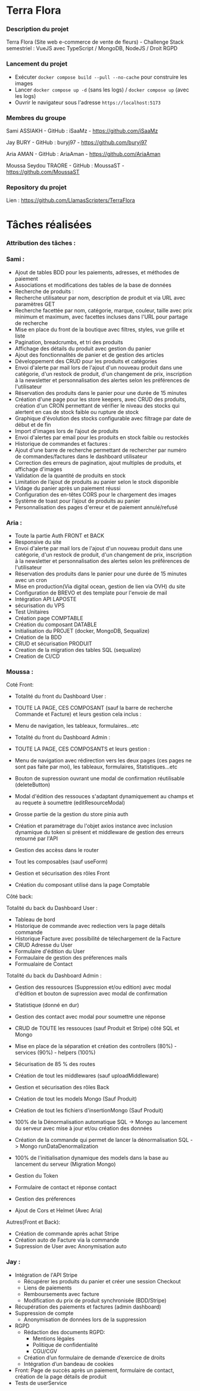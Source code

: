 # Terra Flora

### Description du projet

Terra Flora (Site web e-commerce de vente de fleurs) - Challenge Stack semestriel : VueJS avec TypeScript / MongoDB, NodeJS / Droit RGPD

### Lancement du projet

- Exécuter `docker compose build --pull --no-cache` pour construire les images
- Lancer `docker compose up -d` (sans les logs) / `docker compose up` (avec les logs)
- Ouvrir le navigateur sous l'adresse `https://localhost:5173`

### Membres du groupe

Sami ASSIAKH - GitHub : iSaaMz - https://github.com/iSaaMz

Jay BURY - GitHub : buryj97 - https://github.com/buryj97

Aria AMAN - GitHub : AriaAman - https://github.com/AriaAman

Moussa Seydou TRAORE - GitHub : MoussaST - https://github.com/MoussaST

### Repository du projet

Lien : https://github.com/LlamasScripters/TerraFlora

# Tâches réalisées

### Attribution des tâches :

### Sami :

- Ajout de tables BDD pour les paiements, adresses, et méthodes de paiement
- Associations et modifications des tables de la base de données
- Recherche de produits :
- Recherche utilisateur par nom, description de produit et via URL avec paramètres GET
- Recherche facettée par nom, catégorie, marque, couleur, taille avec prix minimum et maximum, avec facettes incluses dans l'URL pour partage de recherche
- Mise en place du front de la boutique avec filtres, styles, vue grille et liste
- Pagination, breadcrumbs, et tri des produits
- Affichage des détails du produit avec gestion du panier
- Ajout des fonctionnalités de panier et de gestion des articles
- Développement des CRUD pour les produits et catégories
- Envoi d'alerte par mail lors de l'ajout d'un nouveau produit dans une catégorie, d'un restock de produit, d'un changement de prix, inscription à la newsletter et personnalisation des alertes selon les préférences de l'utilisateur
- Réservation des produits dans le panier pour une durée de 15 minutes
- Création d'une page pour les store keepers, avec CRUD des produits, création d'un CRON permettant de vérifier le niveau des stocks qui alertent en cas de stock faible ou rupture de stock
- Graphique d'évolution des stocks configurable avec filtrage par date de début et de fin
- Import d'images lors de l’ajout de produits
- Envoi d'alertes par email pour les produits en stock faible ou restockés
- Historique de commandes et factures :
- Ajout d'une barre de recherche permettant de rechercher par numéro de commandes/factures dans le dashboard utilisateur
- Correction des erreurs de pagination, ajout multiples de produits, et affichage d'images
- Validation de la quantité de produits en stock
- Limitation de l’ajout de produits au panier selon le stock disponible
- Vidage du panier après un paiement réussi
- Configuration des en-têtes CORS pour le chargement des images
- Système de toast pour l’ajout de produits au panier
- Personnalisation des pages d'erreur et de paiement annulé/refusé



### Aria :

- Toute la partie Auth FRONT et BACK
- Responsive du site 
- Envoi d'alerte par mail lors de l'ajout d'un nouveau produit dans une catégorie, d'un restock de produit, d'un changement de prix, inscription à la newsletter et personnalisation des alertes selon les préférences de l'utilisateur
- Réservation des produits dans le panier pour une durée de 15 minutes avec un cron
- Mise en production(Via digital ocean, gestion de lien via OVH) du site
- Configuration de BREVO et des template pour l'envoie de mail
- Intégration API LAPOSTE
- sécurisation du VPS
- Test Unitaires
- Création page COMPTABLE
- Création du composant DATABLE
- Initialisation du PROJET (docker, MongoDB, Sequalize)
- Création de la BDD 
- CRUD et sécurisation PRODUIT
- Creation de la migration des tables SQL (sequalize)
- Creation de CI/CD 

### Moussa :

 Coté Front:
 - Totalité du front du Dashboard User :
 - TOUTE LA PAGE, CES COMPOSANT (sauf la barre de recherche Commande et Facture) et leurs gestion cela inclus :
  - Menu de navigation, les tableaux, formulaires...etc

- Totalité du front du Dashboard Admin :
 - TOUTE LA PAGE, CES COMPOSANTS et leurs gestion :
  - Menu de navigation avec rédirection vers les deux pages (ces pages ne sont pas faite par moi), les tableaux, formulaires, Statistiques...etc
 - Bouton de supression ouvrant une modal de confirmation réutilisable (deleteButton) 
 - Modal d'édition des ressouces s'adaptant dynamiquement au champs et au requete à soumettre (editResourceModal)
 - Grosse partie de la gestion du store pinia auth
 - Création et paramétrage du l'objet axios instance avec inclusion dynamique du token si présent et middleware de gestion des erreurs retourné par l'API
 - Gestion des accèss dans le router 
 - Tout les composables (sauf useForm)
 - Gestion et sécurisation des rôles Front
 - Création du composant utilisé dans la page Comptable

 Côté back:

 Totalité du back du Dashboard User :
 - Tableau de bord 
 - Historique de commande avec rediection vers la page détails commande 
 - Historique Facture avec possibilité de télechargement de la Facture 
 - CRUD Adresse du User
 - Formulaire d'édition du User
 - Formaulaire de gestion des préferences mails 
 - Formualaire de Contact

 Totalité du back du Dashboard Admin :
 - Gestion des ressources (Suppression et/ou edition) avec modal d'édition et bouton de supression avec modal de confirmation
 - Statistique (donné en dur)
 - Gestion des contact avec modal pour soumettre une réponse

 - CRUD de TOUTE les ressouces (sauf Produit et Stripe) côté SQL et Mongo
 - Mise en place de la séparation et création des controllers (80%) - services (90%) - helpers (100%)
 - Sécurisation de 85 % des routes
 - Création de tout les middlewares (sauf uploadMiddleware)
 - Gestion et sécurisation des rôles Back
 - Création de tout les models Mongo (Sauf Produit) 
 - Création de tout les fichiers d'insertionMongo (Sauf Produit)
 - 100% de la Dénormalisation automatique SQL -> Mongo au lancement du serveur avec mise à jour et/ou création des données 
 - Création de la commande qui permet de lancer la dénormalisation SQL -> Mongo runDataDenormalization
 - 100% de l'initialisation dynamique des models dans la base au lancement du serveur (Migration Mongo)
 - Gestion du Token
 - Formulaire de contact et réponse contact
 - Gestion des préferences 
 - Ajout de Cors et Helmet (Avec Aria)

Autres(Front et Back):
 - Création de commande après achat Stripe
 - Création auto de Facture via la commande
 - Supression de User avec Anonymisation auto

### Jay :

- Intégration de l'API Stripe
  - Récupérer les produits du panier et créer une session Checkout
  - Liens de paiements
  - Remboursements avec facture
  - Modification du prix de produit synchronisée (BDD/Stripe)
- Récupération des paiements et factures (admin dashboard)
- Suppression de compte
  - Anonymisation de données lors de la suppression
- RGPD
  - Rédaction des documents RGPD:
    - Mentions légales
    - Politique de confidentialité
    - CGU/CGV
  - Création d’un formulaire de demande d’exercice de droits
  - Intégration d’un bandeau de cookies
- Front: Page de succès après un paiement, formulaire de contact, création de la page détails de produit
- Tests de userService
